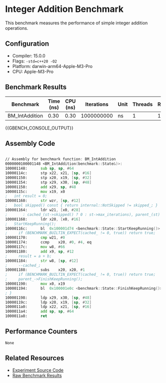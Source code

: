 # Integer Addition Benchmark

This benchmark measures the performance of simple integer addition operations.

## Configuration

- Compiler: 15.0.0
- Flags: `-std=c++20 -O2`
- Platform: darwin-arm64-Apple-M3-Pro
- CPU: Apple-M3-Pro

## Benchmark Results

| Benchmark | Time (ns) | CPU (ns) | Iterations | Unit | Threads | Reps |
| --------- | --------- | -------- | ---------- | ---- | ------- | ---- |
| BM_IntAddition | 0.30 | 0.30 | 1000000000 | ns | 1 | 1 |


{{GBENCH_CONSOLE_OUTPUT}}

## Assembly Code

```asm

// Assembly for benchmark function: BM_IntAddition
0000000100001148 <BM_IntAddition(benchmark::State&)>:
100001148:     	sub	sp, sp, #64
10000114c:     	stp	x22, x21, [sp, #16]
100001150:     	stp	x20, x19, [sp, #32]
100001154:     	stp	x29, x30, [sp, #48]
100001158:     	add	x29, sp, #48
10000115c:     	mov	x19, x0
;   int result = 0;
100001160:     	str	wzr, [sp, #12]
;   bool skipped() const { return internal::NotSkipped != skipped_; }
100001164:     	ldr	w21, [x0, #28]
;       : cached_(st->skipped() ? 0 : st->max_iterations), parent_(st) {}
100001168:     	ldr	x20, [x0, #16]
;   StartKeepRunning();
10000116c:     	bl	0x100001d74 <benchmark::State::StartKeepRunning()>
;     if (BENCHMARK_BUILTIN_EXPECT(cached_ != 0, true)) return true;
100001170:     	cmp	w21, #0
100001174:     	ccmp	x20, #0, #4, eq
10000117c:     	mov	w8, #66
100001180:     	add	x9, sp, #12
;     result = a + b;
100001184:     	str	w8, [sp, #12]
;     --cached_;
100001188:     	subs	x20, x20, #1
;     if (BENCHMARK_BUILTIN_EXPECT(cached_ != 0, true)) return true;
;     parent_->FinishKeepRunning();
100001190:     	mov	x0, x19
100001194:     	bl	0x100001e0c <benchmark::State::FinishKeepRunning()>
; }
100001198:     	ldp	x29, x30, [sp, #48]
10000119c:     	ldp	x20, x19, [sp, #32]
1000011a0:     	ldp	x22, x21, [sp, #16]
1000011a4:     	add	sp, sp, #64
1000011a8:     	ret


```

## Performance Counters

```
None
```

## Related Resources

- [Experiment Source Code](../../../../../../experiments/int_addition)
- [Raw Benchmark Results](../../../../../../results/darwin-arm64-Apple-M3-Pro/gcc-15.0.0/RelWithDebInfo_O2/f9144ce2/int_addition)
